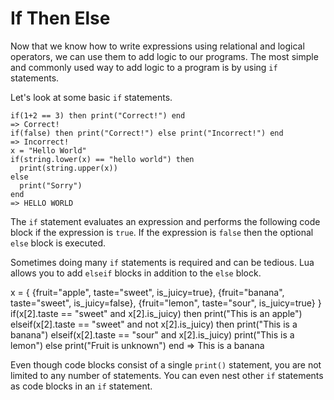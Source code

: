 If Then Else
============

Now that we know how to write expressions using relational and logical operators, we can use them to add logic to
our programs. The most simple and commonly used way to add logic to a program is by using `if` statements. 

Let's look at some basic `if` statements.

    if(1+2 == 3) then print("Correct!") end
    => Correct!
    if(false) then print("Correct!") else print("Incorrect!") end
    => Incorrect!
    x = "Hello World"
    if(string.lower(x) == "hello world") then
      print(string.upper(x))
    else
      print("Sorry")
    end
    => HELLO WORLD
    
The `if` statement evaluates an expression and performs the following code block if the expression is `true`.
If the expression is `false` then the optional `else` block is executed.

Sometimes doing many `if` statements is required and can be tedious. Lua allows you to add `elseif` 
blocks in addition to the `else` block.

  x = {
    {fruit="apple", taste="sweet", is_juicy=true},
    {fruit="banana", taste="sweet", is_juicy=false},
    {fruit="lemon", taste="sour", is_juicy=true}
  }
  if(x[2].taste == "sweet" and x[2].is_juicy) then
    print("This is an apple")
  elseif(x[2].taste == "sweet" and not x[2].is_juicy) then
    print("This is a banana")
  elseif(x[2].taste == "sour" and x[2].is_juicy)
    print("This is a lemon")
  else
    print("Fruit is unknown")
  end
  => This is a banana

Even though code blocks consist of a single `print()` statement, you are not limited to any number of statements.
You can even nest other `if` statements as code blocks in an `if` statement.
  